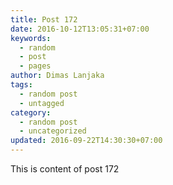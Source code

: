 ```yaml
---
title: Post 172
date: 2016-10-12T13:05:31+07:00
keywords:
  - random
  - post
  - pages
author: Dimas Lanjaka
tags:
  - random post
  - untagged
category:
  - random post
  - uncategorized
updated: 2016-09-22T14:30:30+07:00
---
```

This is content of post 172